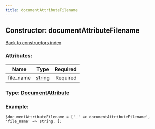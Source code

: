 ```yaml
---
title: documentAttributeFilename
---
```

## Constructor: documentAttributeFilename  
[Back to constructors index](index.md)



### Attributes:

| Name     |    Type       | Required |
|----------|:-------------:|---------:|
|file\_name|[string](../types/string.md) | Required|



### Type: [DocumentAttribute](../types/DocumentAttribute.md)


### Example:

```
$documentAttributeFilename = ['_' => documentAttributeFilename', 'file_name' => string, ];
```